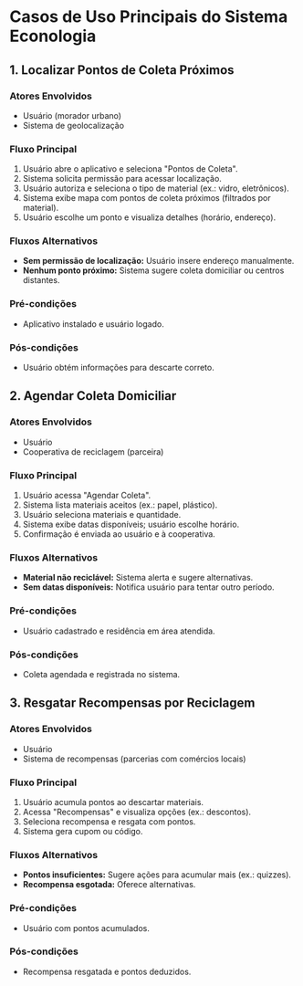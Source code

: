 # Casos de Uso Principais do Sistema Econologia

## **1. Localizar Pontos de Coleta Próximos**  
### **Atores Envolvidos**  
- Usuário (morador urbano)  
- Sistema de geolocalização  

### **Fluxo Principal**  
1. Usuário abre o aplicativo e seleciona "Pontos de Coleta".  
2. Sistema solicita permissão para acessar localização.  
3. Usuário autoriza e seleciona o tipo de material (ex.: vidro, eletrônicos).  
4. Sistema exibe mapa com pontos de coleta próximos (filtrados por material).  
5. Usuário escolhe um ponto e visualiza detalhes (horário, endereço).  

### **Fluxos Alternativos**  
- **Sem permissão de localização:** Usuário insere endereço manualmente.  
- **Nenhum ponto próximo:** Sistema sugere coleta domiciliar ou centros distantes.  

### **Pré-condições**  
- Aplicativo instalado e usuário logado.  

### **Pós-condições**  
- Usuário obtém informações para descarte correto.  



## **2. Agendar Coleta Domiciliar**  
### **Atores Envolvidos**  
- Usuário  
- Cooperativa de reciclagem (parceira)  

### **Fluxo Principal**  
1. Usuário acessa "Agendar Coleta".  
2. Sistema lista materiais aceitos (ex.: papel, plástico).  
3. Usuário seleciona materiais e quantidade.  
4. Sistema exibe datas disponíveis; usuário escolhe horário.  
5. Confirmação é enviada ao usuário e à cooperativa.  

### **Fluxos Alternativos**  
- **Material não reciclável:** Sistema alerta e sugere alternativas.  
- **Sem datas disponíveis:** Notifica usuário para tentar outro período.  

### **Pré-condições**  
- Usuário cadastrado e residência em área atendida.  

### **Pós-condições**  
- Coleta agendada e registrada no sistema.  


## **3. Resgatar Recompensas por Reciclagem**  
### **Atores Envolvidos**  
- Usuário  
- Sistema de recompensas (parcerias com comércios locais)  

### **Fluxo Principal**  
1. Usuário acumula pontos ao descartar materiais.  
2. Acessa "Recompensas" e visualiza opções (ex.: descontos).  
3. Seleciona recompensa e resgata com pontos.  
4. Sistema gera cupom ou código.  

### **Fluxos Alternativos**  
- **Pontos insuficientes:** Sugere ações para acumular mais (ex.: quizzes).  
- **Recompensa esgotada:** Oferece alternativas.  

### **Pré-condições**  
- Usuário com pontos acumulados.  

### **Pós-condições**  
- Recompensa resgatada e pontos deduzidos.  

